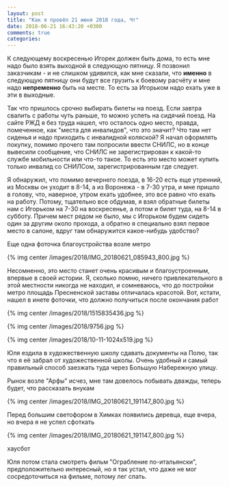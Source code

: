 ```yaml
---
layout: post
title: "Как я провёл 21 июня 2018 года, Чт"
date: 2018-06-21 16:43:20 +0300
comments: true
categories: 
---
```

К следующему воскресенью Игорек должен быть дома, то есть мне надо было взять выходной в следующую пятницу. Я позвонил заказчикам - и не слишком удивился, как мне сказали, что **именно** в следующую пятницу они будут все грузить к боевому расчёту и мне надо **непременно** быть на месте. То есть за Игорьком надо ехать уже в эти в выходные.

Так что пришлось срочно выбирать билеты на поезд. Если завтра свалить с работы чуть раньше, то можно успеть на сидячий поезд. На сайте РЖД я без труда нашел, что осталось одно место, правда, помеченное, как "места для инвалидов", что это значит? Что там нет сиденья и надо приходить с инвалидной коляской? Я начал оформлять покупку, помимо прочего там попросили ввести СНИЛС, но в конце вывесили сообщение, что СНИЛС не зарегистрирован к какой-то службе мобильности или что-то такое. То есть это место может купить только инвалид со СНИЛСом, зарегистрированным где следует.

Я обнаружил, что помимо вечернего поезда, в 16-20 есть еще утренний, из Москвы он уходит в 8-14, а из Воронежа - в 7-30 утра, и мне пришло в голову, что, наверное, утром ехать удобнее, это все равно что ехать на работу. Потому, тщательно все обдумав, я взял обратные билеты нам с Игорьком на 7-30 на воскресенье, а потом и билет туда, на 8-14 в субботу. Причем мест рядом не было, мы с Игорьком будем сидеть один за другим около прохода, а обратно я специально взял первое место в салоне, вдруг там обнаружится какое-нибудь удобство?

Еще одна фоточка благоустройства возле метро 

{% img center /images/2018/IMG_20180621_085943_800.jpg %}

Несомненно, это место станет очень красивым и благоустроенным, впервые в своей истории. Я, сколько помню, ничего привлекательного в этой местности никогда не находил, и сомневаюсь, что до постройки метро площадь Пресненской заставы отличалась красотой. Вот, кстати, нашел в инете фоточки, что должно получиться после окончания работ

{% img center /images/2018/1515835436.jpg  %}

{% img center /images/2018/9756.jpg %}

{% img center /images/2018/10-11-1024x519.jpg %}

Юля ездила в художественную школу сдавать документы на Полю, так что я её забрал от художественной школы. Очень удобный и самый правильный способ заезжать туда через Большую Набережную улицу.

Рынок возле "Арфы" исчез, мне там довелось побывать дважды, теперь будет, что рассказать внукам

{% img center /images/2018/IMG_20180621_191147_800.jpg %}

Перед большим светофором в Химках появились деревца, еще вчера, но вчера я не успел сфоткать

{% img center /images/2018/IMG_20180621_191147_800.jpg %}



хаусбот

Юля потом стала смотреть фильм "Ограбление по-итальянски", предположительно интересный, но я так устал, что даже не мог сосредоточиться на фильме, потому лег спать.
